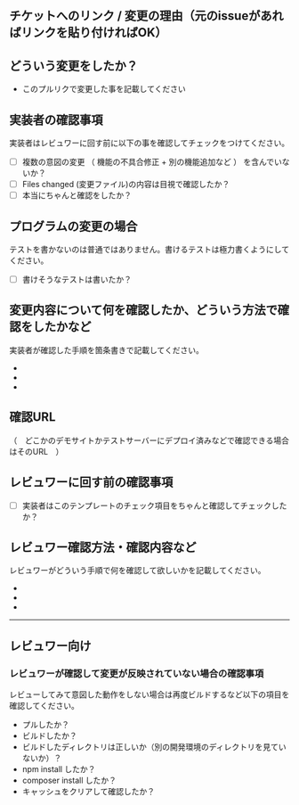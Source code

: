 ## チケットへのリンク / 変更の理由（元のissueがあればリンクを貼り付ければOK）


## どういう変更をしたか？

* このプルリクで変更した事を記載してください


## 実装者の確認事項

実装者はレビュワーに回す前に以下の事を確認してチェックをつけてください。

- [ ] 複数の意図の変更 （ 機能の不具合修正 + 別の機能追加など ） を含んでいないか？
- [ ] Files changed (変更ファイル)の内容は目視で確認したか？
- [ ] 本当にちゃんと確認をしたか？

## プログラムの変更の場合

テストを書かないのは普通ではありません。書けるテストは極力書くようにしてください。

- [ ] 書けそうなテストは書いたか？

## 変更内容について何を確認したか、どういう方法で確認をしたかなど

実装者が確認した手順を箇条書きで記載してください。

*
*
*

## 確認URL

（　どこかのデモサイトかテストサーバーにデプロイ済みなどで確認できる場合はそのURL　）

## レビュワーに回す前の確認事項

- [ ] 実装者はこのテンプレートのチェック項目をちゃんと確認してチェックしたか？

## レビュワー確認方法・確認内容など

レビュワーがどういう手順で何を確認して欲しいかを記載してください。

*
*
*

---

## レビュワー向け

### レビュワーが確認して変更が反映されていない場合の確認事項

レビューしてみて意図した動作をしない場合は再度ビルドするなど以下の項目を確認してください。

* プルしたか？
* ビルドしたか？
* ビルドしたディレクトリは正しいか（別の開発環境のディレクトリを見ていないか）？
* npm install したか？
* composer install したか？
* キャッシュをクリアして確認したか？